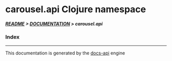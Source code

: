 
# carousel.api Clojure namespace

##### [README](../../../README.md) > [DOCUMENTATION](../../COVER.md) > carousel.api

### Index

---

This documentation is generated by the [docs-api](https://github.com/bithandshake/docs-api) engine

